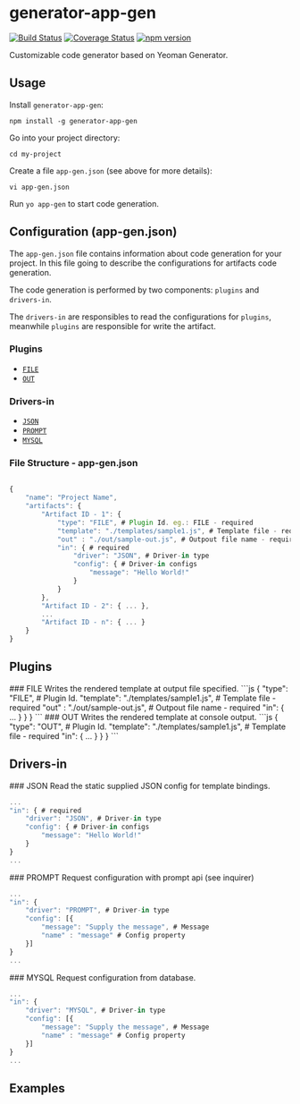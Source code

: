 # generator-app-gen
[![Build Status](https://travis-ci.org/tarcisiojr/generator-app-gen.svg)](https://travis-ci.org/tarcisiojr/generator-app-gen)
[![Coverage Status](https://coveralls.io/repos/tarcisiojr/generator-app-gen/badge.svg)](https://coveralls.io/r/tarcisiojr/generator-app-gen)
[![npm version](https://badge.fury.io/js/generator-app-gen.svg)](http://badge.fury.io/js/generator-app-gen)

Customizable code generator based on Yeoman Generator.

## Usage

Install `generator-app-gen`:
```
npm install -g generator-app-gen
```

Go into your project directory:
```
cd my-project
```

Create a file `app-gen.json` (see above for more details):
```
vi app-gen.json
```

Run `yo app-gen` to start code generation.

## Configuration (app-gen.json)

The `app-gen.json` file contains information about code generation for your project. In this file going to describe the configurations for artifacts code generation.

The code generation is performed by two components: `plugins` and `drivers-in`.

The `drivers-in` are responsibles to read the configurations for `plugins`, meanwhile `plugins` are responsible for write the artifact.

### Plugins

* [`FILE`](#plugin-file)
* [`OUT`](#plugin-out)


### Drivers-in

* [`JSON`](#driver-in-json)
* [`PROMPT`](#driver-in-prompt)
* [`MYSQL`](#driver-in-mysql)

### File Structure - app-gen.json

```js

{
    "name": "Project Name",
    "artifacts": {
        "Artifact ID - 1": {
            "type": "FILE", # Plugin Id. eg.: FILE - required
            "template": "./templates/sample1.js", # Template file - required
            "out" : "./out/sample-out.js", # Outpout file name - required
            "in": { # required
                "driver": "JSON", # Driver-in type
                "config": { # Driver-in configs
                    "message": "Hello World!"
                }
            }
        },
        "Artifact ID - 2": { ... },
        ...
        "Artifact ID - n": { ... }
    }
}

```

## Plugins

<a name="plugin-file" />
### FILE
Writes the rendered template at output file specified.
```js
{
    "type": "FILE", # Plugin Id.
    "template": "./templates/sample1.js", # Template file - required
    "out" : "./out/sample-out.js", # Outpout file name - required
    "in": { ... }
    }
}
```

<a name="plugin-out" />
### OUT
Writes the rendered template at console output.
```js
{
    "type": "OUT", # Plugin Id.
    "template": "./templates/sample1.js", # Template file - required
    "in": { ... }
    }
}
```

## Drivers-in
<a name="driver-in-json" />
### JSON
Read the static supplied JSON config for template bindings.

```js
...
"in": { # required
    "driver": "JSON", # Driver-in type
    "config": { # Driver-in configs
        "message": "Hello World!"
    }
}
...
```

<a name="driver-in-prompt" />
### PROMPT
Request configuration with prompt api (see inquirer)

```js
...
"in": {
    "driver": "PROMPT", # Driver-in type
    "config": [{
        "message": "Supply the message", # Message
        "name" : "message" # Config property
    }]
}
...
```

<a name="driver-in-mysql" />
### MYSQL
Request configuration from database.

```js
...
"in": {
    "driver": "MYSQL", # Driver-in type
    "config": [{
        "message": "Supply the message", # Message
        "name" : "message" # Config property
    }]
}
...
```

## Examples
